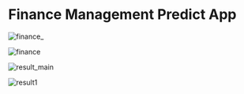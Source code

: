 # Finance Management Predict App

![finance_](https://github.com/themufid/finance_dekstop_app/assets/111524042/056f8c4b-d820-4af0-a665-7dbe2f07b173)


![finance](https://github.com/themufid/finance_dekstop_app/assets/111524042/b2db36dc-7f72-42c7-9152-234c06a5d3f3)


![result_main](https://github.com/themufid/finance_dekstop_app/assets/111524042/7a527caf-c44b-4796-81f8-5f3ab8675c1a)

![result1](https://github.com/themufid/finance_dekstop_app/assets/111524042/d51ecb71-8e5b-4cfb-9783-41663c5fba49)

